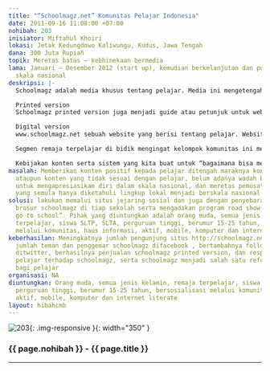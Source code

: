 ```yaml
---
title: "“Schoolmagz.net” Komunitas Pelajar Indonesia"
date: 2011-09-16 11:08:00 +07:00
nohibah: 203
inisiator: Miftahul Khoiri
lokasi: Jetak Kedungdowo Kaliwungu, Kudus, Jawa Tengah
dana: 300 Juta Rupiah
topik: Meretas batas – kebhinekaan bermedia
lama: Januari – Desember 2012 (start up), kemudian berkelanjutan dan pengembangan
  skala nasional
deskripsi: |-
  Schoolmagz adalah media khusus tentang pelajar. Media ini mengetengahkan berbagai informasi tentang pelajar secara interaktif baik online maupun offline. Schoolmagz memadukan antara printed version dan digital version pada website schoolmagz.net menjadikan semakin sempurnanya media kami. Schoolmagz terlahir dari tangan kreator muda asli Indonesia yang dianugrahi Tuhan berupa bakat, karakter serta pendidikan tinggi sehingga mampu mengolah dan menyajikan secara berbeda.

  Printed version
  Schoolmagz printed version juga menjadi guide atau petunjuk untuk website http://schoolmagz.net/. Dengan komposisi paduan antara teknologi cetak, serta desain modern menjadikan informasi yang Anda sampaikan benar-benar sampai kepada pembaca.

  Digital version
  www.schoolmagz.net sebuah website yang berisi tentang pelajar. Website ini merupakan media interaktif-realtime di Internet. Dengan mengakses schoolmagz.net maka informasi akan tersampaikan dengan mudahnya di seluruh dunia secara realtime (saat ini juga) serta tayang 24 jam non-stop perhari.

  Segmen remaja terpelajar di bidik mengingat kelompok komunitas ini merupakan kelompok konsumen berdaya kuat, trend setter, sedang mencari jatidiri dan pengakuan sosial di masyarakat. Sebuah kebanggaan yang tak ternilai bagi remaja ketika punya prestasi, karya maupun yang lainnya yang bisa diketahui semua orang didunia ini.

  Kebijakan konten serta sistem yang kita buat untuk “bagaimana bisa membentuk ikatan emosional pelajar dengan schoolmagz” menjadikan kami yakin bahwa apa yang kami cita-citakan bakalan tercapai
masalah: Memberikan konten positif kepada pelajar ditengah maraknya konten negatif
  ataupun konten yang tidak sesuai dengan pelajar, belum adanya wadah bagi pelajar
  untuk mengapresiasikan diri dalam skala nasional, dan meretas pemusatan informasi
  yang semula hanya diketahuli lingkup lokal menjadi berskala nasional
solusi: lakukan memalui situs jejaring sosial dan juga dengan penyebaran dan pemerataan
  brosur schoolmagz di tiap sekolah serta mengadakan program road show “schoolmagz
  go to school”. Pihak yang diuntungkan adalah orang muda, semua jenis kelamin, remaja
  terpelajar, siswa SLTP, SLTA, perguruan tinggi, berumur 15-25 tahun, bersosialisasi
  melalui komunitas, haus informasi, aktif, mobile, komputer dan internet literate
keberhasilan: Meningkatnya jumlah pengunjung situs http://schoolmagz.net/, bertambahnya
  jumlah teman dan penggemar schoolmagz difacebook , bertambahnya follower schoolmagz
  ditwitter, berhasilnya penjualan schoolmagz printed version, dan respon balik dari
  pelajar terhadap schoolmagz, serta schoolmagz menjadi salah satu referensi wajib
  bagi pelajar
organisasi: NA
diuntungkan: Orang muda, semua jenis kelamin, remaja terpelajar, siswa SLTP, SLTA,
  perguruan tinggi, berumur 15-25 tahun, bersosialisasi melalui komunitas, haus informasi,
  aktif, mobile, komputer dan internet literate
layout: hibahcmb
---
```


![203](/static/img/hibahcmb/203.png){: .img-responsive }{: width="350" }

### {{ page.nohibah }} - {{ page.title }}

---
